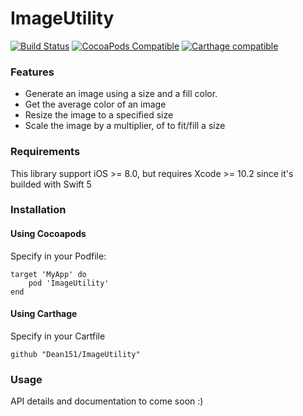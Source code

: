 # ImageUtility

[![Build Status](https://travis-ci.org/Dean151/ImageUtility.svg?branch=master)](https://travis-ci.org/Dean151/ImageUtility)
[![CocoaPods Compatible](https://img.shields.io/cocoapods/v/ImageUtility.svg?style=flat&label=CocoaPods&colorA=28a745&&colorB=4E4E4E)](https://cocoapods.org/pods/ImageUtility)
[![Carthage compatible](https://img.shields.io/badge/Carthage-compatible-brightgreen.svg?style=flat&colorA=28a745&&colorB=4E4E4E)](https://github.com/Carthage/Carthage)

### Features

- Generate an image using a size and a fill color.
- Get the average color of an image
- Resize the image to a specified size
- Scale the image by a multiplier, of to fit/fill a size

### Requirements

This library support iOS >= 8.0, but requires Xcode >= 10.2 since it's builded with Swift 5

### Installation

#### Using Cocoapods

Specify in your Podfile:

```
target 'MyApp' do
    pod 'ImageUtility'
end
```

#### Using Carthage

Specify in your Cartfile

```
github "Dean151/ImageUtility"
```

### Usage

API details and documentation to come soon :)
